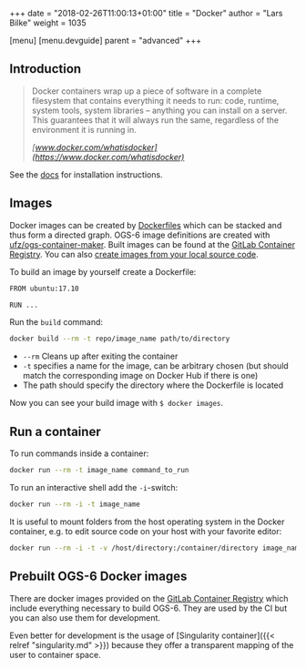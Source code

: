 +++
date = "2018-02-26T11:00:13+01:00"
title = "Docker"
author = "Lars Bilke"
weight = 1035

[menu]
  [menu.devguide]
    parent = "advanced"
+++

## Introduction

> Docker containers wrap up a piece of software in a complete filesystem that contains everything it needs to run: code, runtime, system tools, system libraries – anything you can install on a server. This guarantees that it will always run the same, regardless of the environment it is running in.
>
> <cite>[www.docker.com/whatisdocker](https://www.docker.com/whatisdocker)</cite>

See the [docs](https://docs.docker.com) for installation instructions.

## Images

Docker images can be created by [Dockerfiles](https://docs.docker.com/reference/builder/) which can be stacked and thus form a directed graph. OGS-6 image definitions are created with [ufz/ogs-container-maker](https://github.com/ufz/ogs-container-maker). Built images can be found at the [GitLab Container Registry](https://gitlab.opengeosys.org/ogs/ogs/container_registry). You can also [create images from your local source code](https://github.com/ufz/ogs-container-maker#build-ogs-from-local-git-repo).

To build an image by yourself create a Dockerfile:

```bash
FROM ubuntu:17.10

RUN ...
```

Run the `build` command:

```bash
docker build --rm -t repo/image_name path/to/directory
```

- `--rm` Cleans up after exiting the container
- `-t` specifies a name for the image, can be arbitrary chosen (but should match the corresponding image on Docker Hub if there is one)
- The path should specify the directory where the Dockerfile is located

Now you can see your build image with `$ docker images`.

## Run a container

To run commands inside a container:

```bash
docker run --rm -t image_name command_to_run
```

To run an interactive shell add the `-i`-switch:

```bash
docker run --rm -i -t image_name
```

It is useful to mount folders from the host operating system in the Docker container, e.g. to edit source code on your host with your favorite editor:

```bash
docker run --rm -i -t -v /host/directory:/container/directory image_name
```

## Prebuilt OGS-6 Docker images

There are docker images provided on the [GitLab Container Registry](https://gitlab.opengeosys.org/ogs/ogs/container_registry) which include everything necessary to build OGS-6. They are used by the CI but you can also use them for development.

Even better for development is the usage of [Singularity container]({{< relref "singularity.md" >}}) because they offer a transparent mapping of the user to container space.
